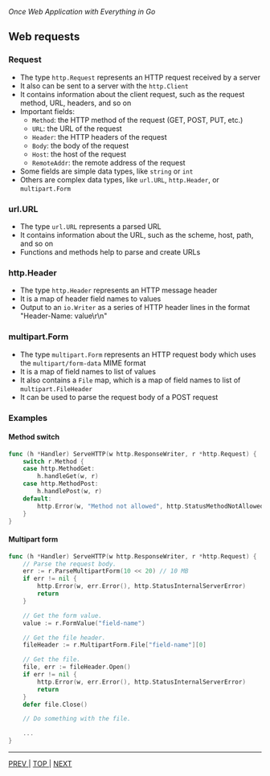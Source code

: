 *Once Web Application with Everything in Go*

## Web requests

### Request

* The type `http.Request` represents an HTTP request received by a server
* It also can be sent to a server with the `http.Client`
* It contains information about the client request, such as the request method, URL, headers, and so on
* Important fields:
    * `Method`: the HTTP method of the request (GET, POST, PUT, etc.)
    * `URL`: the URL of the request
    * `Header`: the HTTP headers of the request
    * `Body`: the body of the request
    * `Host`: the host of the request
    * `RemoteAddr`: the remote address of the request
* Some fields are simple data types, like `string` or `int`
* Others are complex data types, like `url.URL`, `http.Header`, or `multipart.Form`

### url.URL

* The type `url.URL` represents a parsed URL
* It contains information about the URL, such as the scheme, host, path, and so on
* Functions and methods help to parse and create URLs

### http.Header

* The type `http.Header` represents an HTTP message header
* It is a map of header field names to values
* Output to an `io.Writer` as a series of HTTP header lines in the format "Header-Name: value\r\n"

### multipart.Form

* The type `multipart.Form` represents an HTTP request body which uses the `multipart/form-data` MIME format
* It is a map of field names to list of values
* It also contains a `File` map, which is a map of field names to list of `multipart.FileHeader`
* It can be used to parse the request body of a POST request

### Examples

#### Method switch

```go
func (h *Handler) ServeHTTP(w http.ResponseWriter, r *http.Request) {
    switch r.Method {
    case http.MethodGet:
        h.handleGet(w, r)
    case http.MethodPost:
        h.handlePost(w, r)
    default:
        http.Error(w, "Method not allowed", http.StatusMethodNotAllowed)
    }
}
```

#### Multipart form

```go
func (h *Handler) ServeHTTP(w http.ResponseWriter, r *http.Request) {
    // Parse the request body.
    err := r.ParseMultipartForm(10 << 20) // 10 MB
    if err != nil {
        http.Error(w, err.Error(), http.StatusInternalServerError)
        return
    }

    // Get the form value.
    value := r.FormValue("field-name")

    // Get the file header.
    fileHeader := r.MultipartForm.File["field-name"][0]

    // Get the file.
    file, err := fileHeader.Open()
    if err != nil {
        http.Error(w, err.Error(), http.StatusInternalServerError)
        return
    }
    defer file.Close()

    // Do something with the file.

    ...
}
```

---

[   PREV   ](package.md) | [   TOP   ](../README.md) | [   NEXT   ](responses.md)
